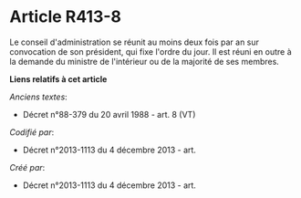 # Article R413-8

Le conseil d'administration se réunit au moins deux fois par an sur convocation de son président, qui fixe l'ordre du jour.
Il est réuni en outre à la demande du ministre de l'intérieur ou de la majorité de ses membres.

**Liens relatifs à cet article**

_Anciens textes_:

  - Décret n°88-379 du 20 avril 1988 - art. 8 (VT)

_Codifié par_:

  - Décret n°2013-1113 du 4 décembre 2013 - art.

_Créé par_:

  - Décret n°2013-1113 du 4 décembre 2013 - art.
